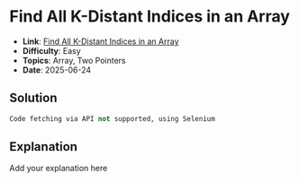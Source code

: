 # Find All K-Distant Indices in an Array
- **Link**: [Find All K-Distant Indices in an Array](https://leetcode.com/problems/find-all-k-distant-indices-in-an-array)
- **Difficulty**: Easy
- **Topics**: Array, Two Pointers
- **Date**: 2025-06-24

## Solution
```python
Code fetching via API not supported, using Selenium
```

## Explanation

Add your explanation here

